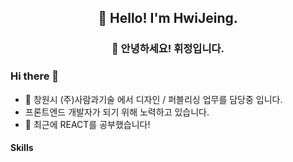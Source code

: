 <h2 align="center">👋 Hello! I'm HwiJeing.</h2>
<h3 align="center">👋 안녕하세요! 휘정입니다.</h3>

### Hi there 👋

- 🔭 창원시 (주)사람과기술 에서 디자인 / 퍼블리싱 업무를 담당중 입니다.
- 프론트엔드 개발자가 되기 위해 노력하고 있습니다.
- 🌱 최근에 REACT를 공부했습니다!


<h4> Skills </h4>
